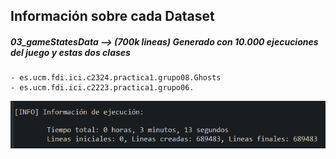 ## Información sobre cada Dataset

##### 03_gameStatesData --> (700k lineas) Generado con 10.000 ejecuciones del juego y estas dos clases
	- es.ucm.fdi.ici.c2324.practica1.grupo08.Ghosts
	- es.ucm.fdi.ici.c2223.practica1.grupo06.
	

	
![Resultado](03_gameStatesData.png)
